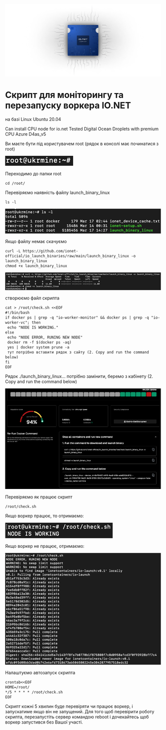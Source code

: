 ![Image alt](https://github.com/ukrmine/ionet/blob/main/pics/mAa0QmH3Nl9IyKqDAZzvuFNZhE0.webp)

# Скрипт для моніторингу та перезапуску воркера IO.NET 
на базі Linux Ubuntu 20.04

Can install CPU node for io.net 
Tested 
Digital Ocean Droplets with premium CPU
Azure D4as_v5


Ви маєте бути під користувачем root (рядок в консолі має починатися з root)

![Image alt](https://github.com/ukrmine/ionet/blob/main/pics/1root.png)

Переходимо до папки root
<!--sec data-title="OS X и Linux" data-id="OSX_Linux_whoami" data-collapse=true ces-->
```
cd /root/
```
<!--endsec-->
Перевіряємо наявність файлу launch_binary_linux
<!--sec data-title="OS X и Linux" data-id="OSX_Linux_whoami" data-collapse=true ces-->
```
ls -l
```
<!--endsec-->


![Image alt](https://github.com/ukrmine/ionet/blob/main/pics/2launch_binary_linux.png)

Якщо файлу немає скачуємо
<!--sec data-title="OS X и Linux" data-id="OSX_Linux_whoami" data-collapse=true ces-->
```
curl -L https://github.com/ionet-official/io_launch_binaries/raw/main/launch_binary_linux -o launch_binary_linux
chmod +x launch_binary_linux
```
<!--endsec-->

![Image alt](https://github.com/ukrmine/ionet/blob/main/pics/3Download_binary.png)

створюємо файл скрипта
<!--sec data-title="OS X и Linux" data-id="OSX_Linux_whoami" data-collapse=true ces-->
```
cat > /root/check.sh <<EOF 
#!/bin/bash 
if docker ps | grep -q "io-worker-monitor" && docker ps | grep -q "io-worker-vc"; then
 echo "NODE IS WORKING." 
else 
 echo "NODE ERROR, RUNING NEW NODE"
 docker rm -f $(docker ps -aq)
 yes | docker system prune -a
 тут потрібно вставити рядок з сайту (2. Copy and run the command below)
fi 
EOF
```
<!--endsec-->
Рядок ./launch_binary_linux... потрібно замінити, беремо з кабінету (2. Copy and run the command below)

![Image alt](https://github.com/ukrmine/ionet/blob/main/pics/4Copy_and_run_the_command.png)

Перевіряємо як працює скрипт
<!--sec data-title="OS X и Linux" data-id="OSX_Linux_whoami" data-collapse=true ces-->
```
/root/check.sh
```
<!--endsec-->
Якщо воркер працює, то отримаємо:

![Image alt](https://github.com/ukrmine/ionet/blob/main/pics/5check.png)

Якщо воркер не працює, отримаємо:

![Image alt](https://github.com/ukrmine/ionet/blob/main/pics/6run_new_node.png)

Налаштуємо автозапуск скрипта

<!--sec data-title="OS X и Linux" data-id="OSX_Linux_whoami" data-collapse=true ces-->
```
crontab<<EOF
HOME=/root/
*/5 * * * * /root/check.sh
EOF
```
<!--endsec-->

Скрипт кожні 5 хвилин буде перевіряти чи працює воркер, і запускатиме якщо він не запущений.
Для того щоб перевірити роботу скрипта, перезапустіть сервер командою reboot і дочекайтесь щоб воркер запустився без Вашої участі.






